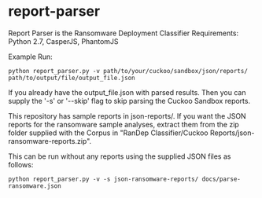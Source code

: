 # report-parser
Report Parser is the Ransomware Deployment Classifier
Requirements:
Python 2.7,
CasperJS,
PhantomJS

Example Run:

`python report_parser.py -v path/to/your/cuckoo/sandbox/json/reports/ path/to/output/file/output_file.json`

If you already have the output_file.json with parsed results. Then you can supply the '-s' or '--skip' flag to skip parsing the Cuckoo Sandbox reports.

This repository has sample reports in json-reports/. If you want the JSON reports for the ransomware sample analyses, extract them from the zip folder supplied with the Corpus in "RanDep Classifier/Cuckoo Reports/json-ransomware-reports.zip".

This can be run without any reports using the supplied JSON files as follows:

`python report_parser.py -v -s json-ransomware-reports/ docs/parse-ransomware.json`
